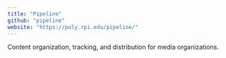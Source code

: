 ```yaml
---
title: "Pipeline"
github: "pipeline"
website: "https://poly.rpi.edu/pipeline/"
---
```


Content organization, tracking, and distribution for media organizations.
